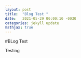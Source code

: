 ```yaml
---
layout: post
title:  "Blog Test "
date:   2021-05-29 00:00:10 -0030
categories: jekyll update
mathjax: true
---
```




#BLog Test

Testing